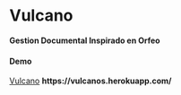 <h1>Vulcano</h1>
<strong>Gestion Documental Inspirado en Orfeo</strong>

<h4>Demo</h4>
<a href="/vulcanos.herokuapp.com/" title="">Vulcano</a>
<strong>https://vulcanos.herokuapp.com/</strong>